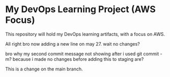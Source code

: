 # My DevOps Learning Project (AWS Focus)
This repository will hold my DevOps learning artifacts, with a focus on AWS.

All right bro now adding a new line on may 27.
wait no changes?

bro why my second commit message not showing after i used git commit -m? because i made no changes before adding this to staging are?




This is a change on the main branch.

